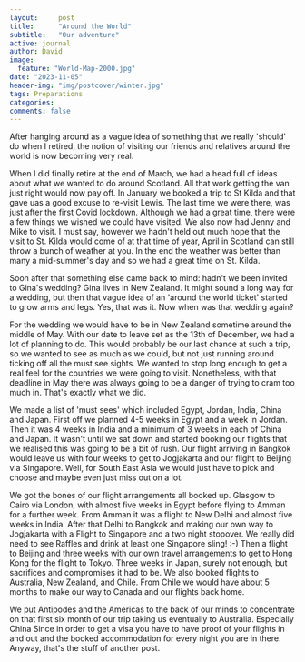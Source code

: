 ```yaml
---
layout:     post
title:      "Around the World"
subtitle:   "Our adventure"
active: journal
author: David
image:
  feature: "World-Map-2000.jpg"
date: "2023-11-05" 
header-img: "img/postcover/winter.jpg"
tags: Preparations
categories:
comments: false
---
```


After hanging around as a vague idea of something that we really 'should' do when I retired, the notion of visiting our friends and relatives around the world is now becoming very real.

When I did finally retire at the end of March, we had a head full of ideas about what we wanted to do around Scotland. All that work getting the van just right would now pay off. In January we booked a trip to St Kilda and that gave uas a good excuse to re-visit Lewis. The last time we were there, was just after the first Covid lockdown. Although we had a great time, there were a few things we wished we could have visited. We also now had Jenny and Mike to visit. I must say, however we hadn't held out much hope that the visit to St. Kilda would come of at that time of year, April in Scotland can still throw a bunch of weather at you. In the end the weather was better than many a mid-summer's day and so we had a great time on St. Kilda. 

Soon after that something else came back to mind: hadn't we been invited to Gina's wedding? Gina lives in New Zealand. It might sound a long way for a wedding, but then that vague idea of an 'around the world ticket' started to grow arms and legs. Yes, that was it. Now when was that wedding again?

For the wedding we would have to be in New Zealand sometime around the middle of May. With our date to leave set as the 13th of December, we had a lot of planning to do. This would probably be our last chance at such a trip, so we wanted to see as much as we could, but not just running around ticking off all the must see sights. We wanted to stop long enough to get a real feel for the countries we were going to visit. Nonetheless, with that deadline in May there was always going to be a danger of trying to cram too much in. That's exactly what we did.


We made a list of 'must sees' which included Egypt, Jordan, India, China and Japan. First off we planned 4-5 weeks in Egypt and a week in Jordan. Then it was 4 weeks in India and a minimum of 3 weeks in each of China and Japan. It wasn't until we sat down and started booking our flights that we realised this was going to be a bit of rush. Our flight arriving in Bangkok would leave us with four weeks to get to Jogjakarta and our flight to Beijing via Singapore. Well, for South East Asia  we would just have to pick and choose and maybe even just miss out on a lot.

We got the bones of our flight arrangements all booked up. Glasgow to Cairo via London, with almost five weeks in Egypt before flying to Amman for a further week. From Amman it was a flight to New Delhi and almost five weeks in India. After that Delhi to Bangkok and making our own way to Jogjakarta with a Flight to Singapore and a two night stopover. We really did need to see Raffles and drink at least one Singapore sling! :-) Then a flight to Beijing and three weeks with our own travel arrangements to get to Hong Kong for the flight to Tokyo. Three weeks in Japan, surely not enough, but sacrifices and compromises it had to be. We also booked flights to Australia, New Zealand, and Chile. From Chile we would have about 5 months to make our way to Canada and our flights back home.

We put Antipodes and the Americas to the back of our minds to concentrate on that first six month of our trip taking us eventually to Australia. Especially China Since in order to get a visa you have to have proof of your flights in and out and the booked accommodation for every night you are in there. Anyway, that's the stuff of another post. 
